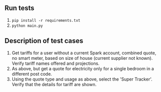 Run tests
---
1. `pip install -r requirements.txt`
2. `python main.py`

Description of test cases
---

1. Get tariffs for a user without a current Spark account, combined quote, no smart meter, based on size of house (current supplier not known). Verify tariff names offered and projections.
2. As above, but get a quote for electricity only for a single bedroom in a different post code.
3. Using the quote type and usage as above, select the 'Super Tracker'. Verify that the details for tariff are shown.
